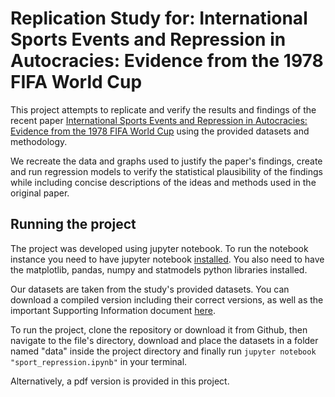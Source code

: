 # Replication Study for: International Sports Events and Repression in Autocracies: Evidence from the 1978 FIFA World Cup
  
This project attempts to replicate and verify the results and findings of the recent paper 
[International Sports Events and Repression in Autocracies: Evidence from the 1978 FIFA World Cup](https://www.cambridge.org/core/journals/american-political-science-review/article/abs/international-sports-events-and-repression-in-autocracies-evidence-from-the-1978-fifa-world-cup/19FA0D5B0DD55259AA6A3E4FEBB7978A) using the provided
datasets and methodology. 

We recreate the data and graphs used to justify the paper's findings, create and run regression models to verify the statistical plausibility of the findings while including concise descriptions of the ideas and methods used in the original paper.


## Running the project

The project was developed using jupyter notebook. To run the notebook instance you need to have jupyter notebook 
[installed](https://jupyter.org/install). You also need to have the matplotlib, pandas, numpy and statmodels python libraries installed.

Our datasets are taken from the study's provided datasets. You can download a compiled version including their correct versions, as well as the important Supporting Information document [here](https://drive.google.com/drive/folders/1Bj3MghYHJcHkRLy5zePkGzMCqQr8Y-vW?usp=sharing).

To run the project, clone the repository or download it from Github, then navigate to the file's directory, download and place the datasets in a folder named "data" inside the project directory and finally run `jupyter notebook "sport_repression.ipynb"` in your terminal. 

Alternatively, a pdf version is provided in this project.
